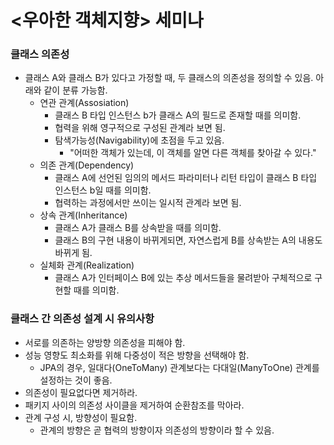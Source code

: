 # <우아한 객체지향> 세미나

### 클래스 의존성
* 클래스 A와 클래스 B가 있다고 가정할 때, 두 클래스의 의존성을 정의할 수 있음. 아래와 같이 분류 가능함.
	* 연관 관계(Assosiation)
		* 클래스 B 타입 인스턴스 b가 클래스 A의 필드로 존재할 때를 의미함.
		* 협력을 위해 영구적으로 구성된 관계라 보면 됨.
		* 탐색가능성(Navigability)에 초점을 두고 있음.
			* "어떠한 객체가 있는데, 이 객체를 알면 다른 객체를 찾아갈 수 있다."
	* 의존 관계(Dependency)
		* 클래스 A에 선언된 임의의 메서드 파라미터나 리턴 타입이 클래스 B 타입 인스턴스 b일 때를 의미함.
		* 협력하는 과정에서만 쓰이는 일시적 관계라 보면 됨.
	* 상속 관계(Inheritance)
		* 클래스 A가 클래스 B를 상속받을 때를 의미함.
		* 클래스 B의 구현 내용이 바뀌게되면, 자연스럽게 B를 상속받는 A의 내용도 바뀌게 됨.
	* 실체화 관계(Realization)
		* 클래스 A가 인터페이스 B에 있는 추상 메서드들을 물려받아 구체적으로 구현할 때를 의미함.

### 클래스 간 의존성 설계 시 유의사항
* 서로를 의존하는 양방향 의존성을 피해야 함.
* 성능 영향도 최소화를 위해 다중성이 적은 방향을 선택해야 함.
	* JPA의 경우, 일대다(OneToMany) 관계보다는 다대일(ManyToOne) 관계를 설정하는 것이 좋음.
* 의존성이 필요없다면 제거하라.
* 패키지 사이의 의존성 사이클을 제거하여 순환참조를 막아라.
* 관계 구성 시, 방향성이 필요함.
	* 관계의 방향은 곧 협력의 방향이자 의존성의 방향이라 할 수 있음.
